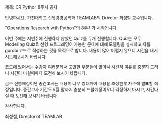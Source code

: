 제목: OR Python 8주차 공지

안녕하세요. 가천대학교 산업경영공학과 TEAMLAB의 Driector 최성철 교수입니다.

"Operations Research with Python"의 8주차가 시작됩니다.

이번 주에는 저번주에 진행하지 않았던 Quiz를 두개 진행합니다.
Quiz는 모두 Modelling Quiz로 선형 프로그래밍이 가능한 문제에 대해 모델링을 실시하고 이를 gurobi 코드로 작성하는 것을 목적으로 합니다.
내용이 많이 어렵지 않으니 시간을 내서 시도해보시기 바랍니다.

코드에 있어서는 수강자 여러분께서 고민한 부분들이 많아서 시간적 여유를 충분히 드리니 시간이 나실때마다 도전해 보시기 바랍니다.

금주 진행예정이던 중간고사는 내용이 너무 방대하여 내용을 조정한후 차주에 발표할 예정입니다.
중간고사 기간도 6월 말까지 충분히 드릴예정이오니 걱정하지 마시고, 시간나실 때 도전해 보시기 바랍니다.

감사합니다.

최성철, Director of TEAMLAB